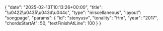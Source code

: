 {
    "date": "2025-02-13T10:13:26+00:00",
    "title": "\u0422\u0435\u043d\u044c",
    "type": "miscellaneous",
    "layout": "songpage",
    "params": {
        "id": "stenyusv",
        "tonality": "Hm",
        "year": "2017",
        "chordsStartAt": 50,
        "textFinishAtLine": 100
    }
}